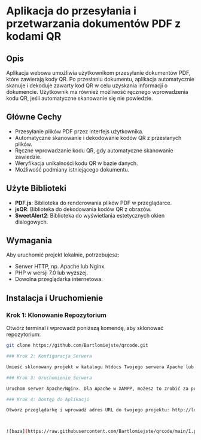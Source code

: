 # Aplikacja do przesyłania i przetwarzania dokumentów PDF z kodami QR

## Opis

Aplikacja webowa umożliwia użytkownikom przesyłanie dokumentów PDF, które zawierają kody QR. Po przesłaniu dokumentu, aplikacja automatycznie skanuje i dekoduje zawarty kod QR w celu uzyskania informacji o dokumencie. Użytkownik ma również możliwość ręcznego wprowadzenia kodu QR, jeśli automatyczne skanowanie się nie powiedzie.

## Główne Cechy

- Przesyłanie plików PDF przez interfejs użytkownika.
- Automatyczne skanowanie i dekodowanie kodów QR z przesłanych plików.
- Ręczne wprowadzanie kodu QR, gdy automatyczne skanowanie zawiedzie.
- Weryfikacja unikalności kodu QR w bazie danych.
- Możliwość podmiany istniejącego dokumentu.

## Użyte Biblioteki

- **PDF.js**: Biblioteka do renderowania plików PDF w przeglądarce.
- **jsQR**: Biblioteka do dekodowania kodów QR z obrazów.
- **SweetAlert2**: Biblioteka do wyświetlania estetycznych okien dialogowych.

## Wymagania

Aby uruchomić projekt lokalnie, potrzebujesz:

- Serwer HTTP, np. Apache lub Nginx.
- PHP w wersji 7.0 lub wyższej.
- Dowolna przeglądarka internetowa.

## Instalacja i Uruchomienie

### Krok 1: Klonowanie Repozytorium

Otwórz terminal i wprowadź poniższą komendę, aby sklonować repozytorium:

```sh
git clone https://github.com/Bartlomiejste/qrcode.git

### Krok 2: Konfiguracja Serwera

Umieść sklonowany projekt w katalogu htdocs Twojego serwera Apache lub odpowiednim katalogu w przypadku innych serwerów.

### Krok 3: Uruchomienie Serwera

Uruchom serwer Apache/Nginx. Dla Apache w XAMPP, możesz to zrobić za pomocą Panelu Kontrolnego XAMPP.

### Krok 4: Dostęp do Aplikacji

Otwórz przeglądarkę i wprowadź adres URL do twojego projektu: http://localhost/qr



![baza](https://raw.githubusercontent.com/Bartlomiejste/qrcode/main/1.png)




